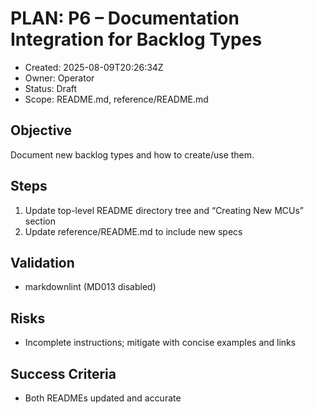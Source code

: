 # PLAN: P6 – Documentation Integration for Backlog Types

- Created: 2025-08-09T20:26:34Z
- Owner: Operator
- Status: Draft
- Scope: README.md, reference/README.md

## Objective
Document new backlog types and how to create/use them.

## Steps
1. Update top-level README directory tree and “Creating New MCUs” section
2. Update reference/README.md to include new specs

## Validation
- markdownlint (MD013 disabled)

## Risks
- Incomplete instructions; mitigate with concise examples and links

## Success Criteria
- Both READMEs updated and accurate
